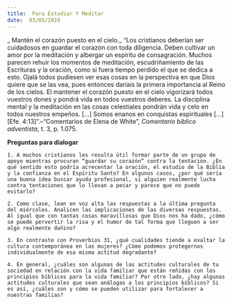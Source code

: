 ```yaml
---
title:  Para Estudiar Y Meditar
date:  03/05/2019
---
```


_ Mantén el corazón puesto en el cielo._ “Los cristianos deberían ser cuidadosos en guardar el corazón con toda diligencia. Deben cultivar un amor por la meditación y albergar un espíritu de consagración. Muchos parecen rehuir los momentos de meditación, escudriñamiento de las Escrituras y la oración, como si fuera tiempo perdido el que se dedica a esto. Ojalá todos pudiesen ver esas cosas en la perspectiva en que Dios quiere que se las vea, pues entonces daríais la primera importancia al Reino de los cielos. El mantener el corazón puesto en el cielo vigorizará todos vuestros dones y pondrá vida en todos vuestros deberes. La disciplina mental y la meditación en las cosas celestiales pondrán vida y celo en todos nuestros empeños. [...] Somos enanos en conquistas espirituales [...] [Efe. 4:13]”.–“Comentarios de Elena de White”, _Comentario bíblico adventista_, t. 3, p. 1.075.

**Preguntas para dialogar**

`1. A muchos cristianos les resulta útil formar parte de un grupo de apoyo mientras procuran “guardar su corazón” contra la tentación. ¿En qué sentido esto podría acrecentar la oración, el estudio de la Biblia y la confianza en el Espíritu Santo? En algunos casos, ¿por qué sería una buena idea buscar ayuda profesional, si alguien realmente lucha contra tentaciones que lo llevan a pecar y parece que no puede evitarlo?`

`2. Como clase, lean en voz alta las respuestas a la última pregunta del miércoles. Analicen las implicaciones de las diversas respuestas. Al igual que con tantas cosas maravillosas que Dios nos ha dado, ¿cómo se puede pervertir la risa y el humor de tal forma que lleguen a ser algo realmente dañino?`

`3. En contraste con Proverbios 31, ¿qué cualidades tiende a exaltar la cultura contemporánea en las mujeres? ¿Cómo podemos protegernos individualmente de esa misma actitud degradante?`

`4. En general, ¿cuáles son algunas de las actitudes culturales de tu sociedad en relación con la vida familiar que están reñidas con los principios bíblicos para la vida familiar? Por otro lado, ¿hay algunas actitudes culturales que sean análogas a los principios bíblicos? Si es así, ¿cuáles son y cómo se pueden utilizar para fortalecer a nuestras familias?`